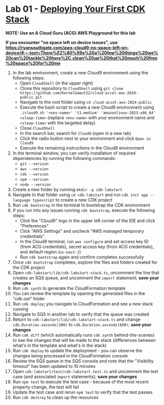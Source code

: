 # Lab 01 - [Deploying Your First CDK Stack](https://learn.acloud.guru/handson/af3de00d-c096-4df1-94a6-6ffbe772b601)

**NOTE: Use an A Cloud Guru (ACG) AWS Playground for this lab**

**If you encounter "no space left on device issues", use https://ryansouthgate.com/aws-cloud9-no-space-left-on-device/#:~:text=There%E2%80%99s%20a%20few%20things%20we%20can%20tackle%20here%2C,clean%20up%20that%20much%20free%20space%20for%20me**

1. In the lab environment, create a new Cloud9 environment using the following steps:
    - Open `CloudShell` (in the upper right)
    - Clone this repository to `CloudShell` using `git clone https://github.com/KernelGamut32/cloud-accel-aws-2024-public.git`
    - Navigate to the root folder using `cd cloud-accel-aws-2024-public`
    - Execute the bash script to create a new Cloud9 environment using `./cloud9.sh '<env-name>' 't3.medium' 'amazonlinux-2023-x86_64' <sleep-time>` (replace `<env-name>` with your environment name and `<sleep-time>` with the targeted delay)
    - Close `CloudShell`
    - In the search bar, search for `Cloud9` (open in a new tab)
    - Click the radio button next to your environment and click `Open in Cloud9`
    - Execute the remaining instructions in the Cloud9 environment
1. In the terminal window, you can verify installation of required dependencies by running the following commands:
    - `git --version`
    - `aws --version`
    - `cdk --version`
    - `npm --version`
    - `node --version`
1. Create a new folder by running `mkdir -p cdk-labstart`
1. Navigate to that folder using `cd cdk-labstart` and run `cdk init app --language typescript` to create a new CDK project
1. Run `cdk bootstrap` in the terminal to bootstrap the CDK environment
1. If you run into any issues running `cdk bootstrap`, execute the following steps:
    - Click the "Cloud9" logo in the upper left corner of the IDE and click "Preferences"
    - Click "AWS Settings" and uncheck "AWS managed temporary credentials"
    - In the Cloud9 terminal, run `aws configure` and set access key ID (from ACG credentials), secret access key (from ACG credentials), and default region (`us-east-1`)
    - Run `cdk bootstrap` again and confirm completes successfully
1. Once `cdk bootstrap` completes, explore the files and folders created for the CDK project
1. Open `cdk-labstart/lib/cdk-labstart-stack.ts`, uncomment the line that creates an SQS queue, and uncomment the `import` statement; **save your changes**
1. Run `cdk synth` to generate the CloudFormation template
1. You can review the template by opening the generated files in the "cdk.out" folder
1. Run `cdk deploy`; you navigate to CloudFormation and see a new stack running
1. Navigate to SQS in another tab to verify that the queue was created
1. Return to `cdk-labstart/lib/cdk-labstart-stack.ts` and change `cdk.Duration.seconds(300)` to `cdk.Duration.seconds(600)`; **save your changes**
1. Run `cdk diff` (which automatically runs `cdk synth` behind-the-scenes) to see the changes that will be made to the stack (differences between what's in the template and what's in the stack)
1. Run `cdk deploy` to update the deployment - you can observe the changes being processed in the CloudFormation console
1. Review the SQS queue in the SQS console and note that the "Visibility timeout" has been updated to 10 minutes
1. Open `cdk-labstart/test/cdk-labstart.test.ts` and uncomment the test case (and associated `import` statements); **save your changes**
1. Run `npm test` to execute the test case - because of the most recent property change, the test will fail
1. Update the test case and rerun `npm test` to verify that the test passes
1. Run `cdk destroy` to clean up the resources
